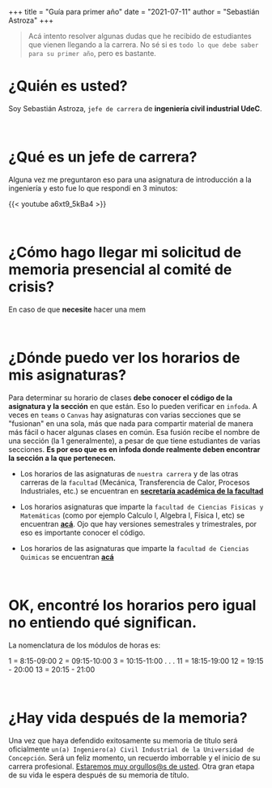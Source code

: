 +++
title = "Guía para primer año"
date = "2021-07-11"
author = "Sebastián Astroza"
+++

> Acá intento resolver algunas dudas que he recibido de estudiantes que vienen llegando a la carrera. No sé si es `todo lo que debe saber para su primer año`, pero es bastante.

# ¿Quién es usted?

Soy Sebastián Astroza, `jefe de carrera` de **ingeniería civil industrial UdeC**. 

&nbsp;    

# ¿Qué es un jefe de carrera?

Alguna vez me preguntaron eso para una asignatura de introducción a la ingeniería y esto fue lo que respondí en 3 minutos:

{{< youtube a6xt9_5kBa4 >}}


&nbsp; 

# ¿Cómo hago llegar mi solicitud de memoria presencial al comité de crisis?

En caso de que **necesite** hacer una mem

&nbsp; 

# ¿Dónde puedo ver los horarios de mis asignaturas?

Para determinar su horario de clases **debe conocer el código de la asignatura y la sección** en que están. Eso lo pueden verificar en `infoda`. A veces en `teams` o `Canvas` hay asignaturas con varias secciones que se "fusionan" en una sola, más que nada para compartir material de manera más fácil o hacer algunas clases en común. Esa fusión recibe el nombre de una sección (la 1 generalmente), a pesar de que tiene estudiantes de varias secciones. **Es por eso que es en infoda donde realmente deben encontrar la sección a la que pertenecen.**

- Los horarios de las asignaturas de `nuestra carrera` y de las otras carreras de la `facultad` (Mecánica, Transferencia de Calor, Procesos Industriales, etc.) se encuentran en **[secretaría académica de la facultad](http://secad.ing.udec.cl/)**


- Los horarios asignaturas que imparte la `facultad de Ciencias Fisicas y Matemáticas` (como por ejemplo Calculo I, Algebra I, Física I, etc) se encuentran **[acá](https://www.cfm.cl/docencia/horarios)**. Ojo que hay versiones semestrales y trimestrales, por eso es importante conocer el código.

- Los horarios de las asignaturas que imparte la `facultad de Ciencias Quimicas` se encuentran **[acá](https://fcqudec.cl/horarios-fcq/)**

&nbsp;

# OK, encontré los horarios pero igual no entiendo qué significan.

La nomenclatura de los módulos de horas es:

1 = 8:15-09:00
2 = 09:15-10:00
3 = 10:15-11:00
.
.
.
11 = 18:15-19:00
12 = 19:15 - 20:00
13 = 20:15 - 21:00 

&nbsp;    

# ¿Hay vida después de la memoria?

Una vez que haya defendido exitosamente su memoria de título será oficialmente `un(a) Ingeniero(a) Civil Industrial de la Universidad de Concepción`. Será un feliz momento, un recuerdo imborrable y el inicio de su carrera profesional. [Estaremos muy orgullos@s de usted](/daeneryscup.gif). Otra gran etapa de su vida le espera después de su memoria de título.

